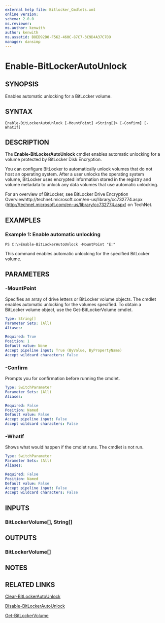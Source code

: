 ```yaml
---
external help file: Bitlocker_Cmdlets.xml
online version: 
schema: 2.0.0
ms.reviewer:
ms.author: kenwith
author: kenwith
ms.assetid: B8ED92D0-F562-460C-87C7-3C9D4A37C7D9
manager: dansimp
---
```


# Enable-BitLockerAutoUnlock

## SYNOPSIS
Enables automatic unlocking for a BitLocker volume.

## SYNTAX

```
Enable-BitLockerAutoUnlock [-MountPoint] <String[]> [-Confirm] [-WhatIf]
```

## DESCRIPTION
The **Enable-BitLockerAutoUnlock** cmdlet enables automatic unlocking for a volume protected by BitLocker Disk Encryption.

You can configure BitLocker to automatically unlock volumes that do not host an operating system.
After a user unlocks the operating system volume, BitLocker uses encrypted information stored in the registry and volume metadata to unlock any data volumes that use automatic unlocking.

For an overview of BitLocker, see BitLocker Drive Encryption Overviewhttp://technet.microsoft.com/en-us/library/cc732774.aspx (http://technet.microsoft.com/en-us/library/cc732774.aspx) on TechNet.

## EXAMPLES

### Example 1: Enable automatic unlocking
```
PS C:\>Enable-BitLockerAutoUnlock -MountPoint "E:"
```

This command enables automatic unlocking for the specified BitLocker volume.

## PARAMETERS

### -MountPoint
Specifies an array of drive letters or BitLocker volume objects.
The cmdlet enables automatic unlocking for the volumes specified.
To obtain a BitLocker volume object, use the Get-BitLockerVolume cmdlet.

```yaml
Type: String[]
Parameter Sets: (All)
Aliases: 

Required: True
Position: 1
Default value: None
Accept pipeline input: True (ByValue, ByPropertyName)
Accept wildcard characters: False
```

### -Confirm
Prompts you for confirmation before running the cmdlet.

```yaml
Type: SwitchParameter
Parameter Sets: (All)
Aliases: 

Required: False
Position: Named
Default value: False
Accept pipeline input: False
Accept wildcard characters: False
```

### -WhatIf
Shows what would happen if the cmdlet runs.
The cmdlet is not run.

```yaml
Type: SwitchParameter
Parameter Sets: (All)
Aliases: 

Required: False
Position: Named
Default value: False
Accept pipeline input: False
Accept wildcard characters: False
```

## INPUTS

### BitLockerVolume[], String[]

## OUTPUTS

### BitLockerVolume[]

## NOTES

## RELATED LINKS

[Clear-BitLockerAutoUnlock](./Clear-BitLockerAutoUnlock.md)

[Disable-BitLockerAutoUnlock](./Disable-BitLockerAutoUnlock.md)

[Get-BitLockerVolume](./Get-BitLockerVolume.md)

